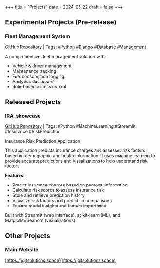 +++
title = "Projects"
date = 2024-05-22
draft = false
+++

## Experimental Projects (Pre-release)


### Fleet Management System
[GitHub Repository](https://github.com/JGITSol/fleet_mgmt_django) | Tags: #Python #Django #Database #Management

A comprehensive fleet management solution with:
- Vehicle & driver management
- Maintenance tracking
- Fuel consumption logging
- Analytics dashboard
- Role-based access control

## Released Projects

### IRA_showcase
[GitHub Repository](https://github.com/JGITSol/IRA_showcase) | Tags: #Python #MachineLearning #Streamlit #Insurance #RiskPrediction

Insurance Risk Prediction Application

This application predicts insurance charges and assesses risk factors based on demographic and health information. It uses machine learning to provide accurate predictions and visualizations to help understand risk factors.

**Features:**
- Predict insurance charges based on personal information
- Calculate risk scores to assess insurance risk
- Store and retrieve prediction history
- Visualize risk factors and prediction comparisons
- Explore model insights and feature importance

Built with Streamlit (web interface), scikit-learn (ML), and Matplotlib/Seaborn (visualizations).


## Other Projects

### Main Website
[https://jgitsolutions.space](https://jgitsolutions.space)
